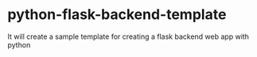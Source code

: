 # python-flask-backend-template
It will create a sample template for creating a flask backend  web app with python
